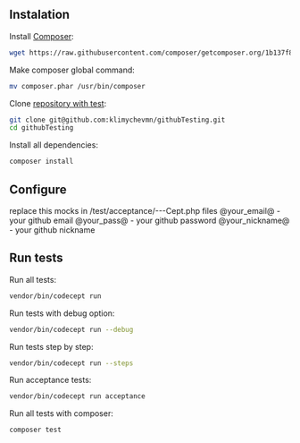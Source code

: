 Instalation
----------------

Install [Composer](https://getcomposer.org):

```bash
wget https://raw.githubusercontent.com/composer/getcomposer.org/1b137f8bf6db3e79a38a5bc45324414a6b1f9df2/web/installer -O - -q | php -- --quiet
```

Make composer global command:

```bash
mv composer.phar /usr/bin/composer
```

Clone [repository with test]():

```bash
git clone git@github.com:klimychevmn/githubTesting.git
cd githubTesting
```

Install all dependencies:
```bash
composer install
```

Configure
----------------
replace this mocks in /test/acceptance/---Cept.php files
@your_email@ - your github email
@your_pass@ - your github password
@your_nickname@ - your github nickname


Run tests
----------------

Run all tests:
```bash
vendor/bin/codecept run
```

Run tests with debug option:
```bash
vendor/bin/codecept run --debug
```

Run tests step by step:
```bash
vendor/bin/codecept run --steps
```

Run acceptance tests:
```bash
vendor/bin/codecept run acceptance
```

Run all tests with composer:
```bash
composer test
```
